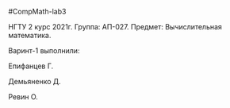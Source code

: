 #CompMath-lab3

НГТУ 2 курс 2021г. Группа: АП-027. Предмет: Вычислительная математика.

Варинт-1 выполнили:

Епифанцев Г.

Демьяненко Д.

Ревин О.
